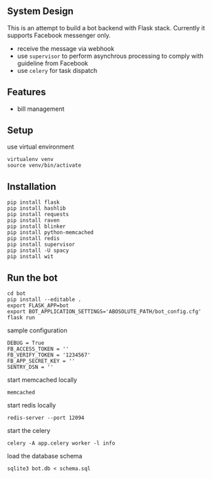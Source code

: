## System Design

This is an attempt to build a bot backend with Flask stack. Currently it supports Facebook messenger only.

- receive the message via webhook
- use `supervisor` to perform asynchrous processing to comply with guideline from Facebook
- use `celery` for task dispatch

## Features
- bill management

## Setup

use virtual environment

```
virtualenv venv
source venv/bin/activate
```

## Installation
```
pip install flask
pip install hashlib
pip install requests
pip install raven
pip install blinker
pip install python-memcached
pip install redis
pip install supervisor
pip install -U spacy
pip install wit

```

## Run the bot
```
cd bot
pip install --editable .
export FLASK_APP=bot
export BOT_APPLICATION_SETTINGS='ABOSOLUTE_PATH/bot_config.cfg'
flask run
```

sample configuration
```
DEBUG = True
FB_ACCESS_TOKEN = '' 
FB_VERIFY_TOKEN = '1234567'
FB_APP_SECRET_KEY = ''
SENTRY_DSN = ''
```

start memcached locally
```
memcached
```

start redis locally
```
redis-server --port 12094
```

start the celery
```
celery -A app.celery worker -l info
```

load the database schema
```
sqlite3 bot.db < schema.sql
```




